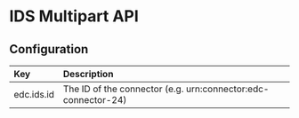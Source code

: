# IDS Multipart API

## Configuration

| Key |  Description |
|:---|:---|
| edc.ids.id | The ID of the connector (e.g. urn:connector:edc-connector-24) |
